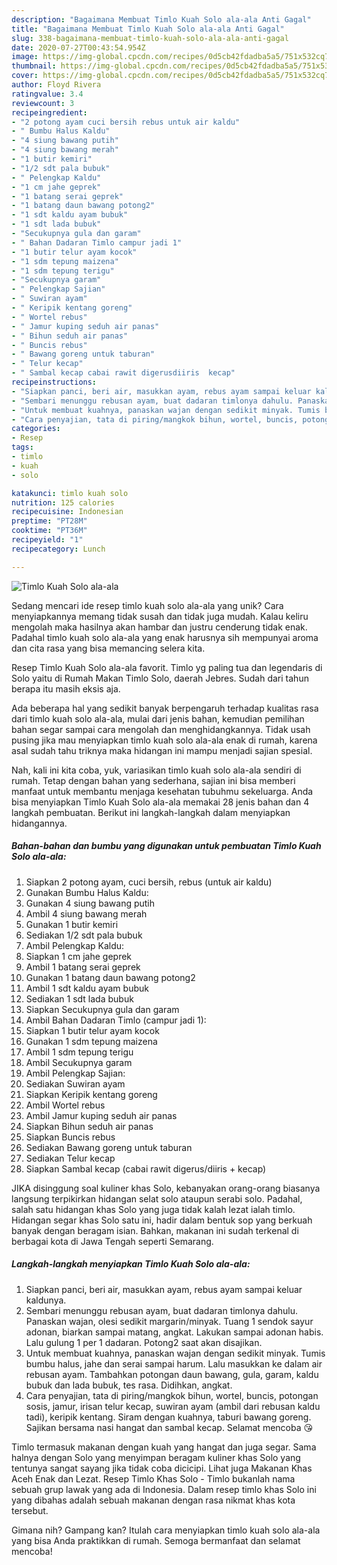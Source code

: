 ```yaml
---
description: "Bagaimana Membuat Timlo Kuah Solo ala-ala Anti Gagal"
title: "Bagaimana Membuat Timlo Kuah Solo ala-ala Anti Gagal"
slug: 338-bagaimana-membuat-timlo-kuah-solo-ala-ala-anti-gagal
date: 2020-07-27T00:43:54.954Z
image: https://img-global.cpcdn.com/recipes/0d5cb42fdadba5a5/751x532cq70/timlo-kuah-solo-ala-ala-foto-resep-utama.jpg
thumbnail: https://img-global.cpcdn.com/recipes/0d5cb42fdadba5a5/751x532cq70/timlo-kuah-solo-ala-ala-foto-resep-utama.jpg
cover: https://img-global.cpcdn.com/recipes/0d5cb42fdadba5a5/751x532cq70/timlo-kuah-solo-ala-ala-foto-resep-utama.jpg
author: Floyd Rivera
ratingvalue: 3.4
reviewcount: 3
recipeingredient:
- "2 potong ayam cuci bersih rebus untuk air kaldu"
- " Bumbu Halus Kaldu"
- "4 siung bawang putih"
- "4 siung bawang merah"
- "1 butir kemiri"
- "1/2 sdt pala bubuk"
- " Pelengkap Kaldu"
- "1 cm jahe geprek"
- "1 batang serai geprek"
- "1 batang daun bawang potong2"
- "1 sdt kaldu ayam bubuk"
- "1 sdt lada bubuk"
- "Secukupnya gula dan garam"
- " Bahan Dadaran Timlo campur jadi 1"
- "1 butir telur ayam kocok"
- "1 sdm tepung maizena"
- "1 sdm tepung terigu"
- "Secukupnya garam"
- " Pelengkap Sajian"
- " Suwiran ayam"
- " Keripik kentang goreng"
- " Wortel rebus"
- " Jamur kuping seduh air panas"
- " Bihun seduh air panas"
- " Buncis rebus"
- " Bawang goreng untuk taburan"
- " Telur kecap"
- " Sambal kecap cabai rawit digerusdiiris  kecap"
recipeinstructions:
- "Siapkan panci, beri air, masukkan ayam, rebus ayam sampai keluar kaldunya."
- "Sembari menunggu rebusan ayam, buat dadaran timlonya dahulu. Panaskan wajan, olesi sedikit margarin/minyak. Tuang 1 sendok sayur adonan, biarkan sampai matang, angkat. Lakukan sampai adonan habis. Lalu gulung 1 per 1 dadaran. Potong2 saat akan disajikan."
- "Untuk membuat kuahnya, panaskan wajan dengan sedikit minyak. Tumis bumbu halus, jahe dan serai sampai harum. Lalu masukkan ke dalam air rebusan ayam. Tambahkan potongan daun bawang, gula, garam, kaldu bubuk dan lada bubuk, tes rasa. Didihkan, angkat."
- "Cara penyajian, tata di piring/mangkok bihun, wortel, buncis, potongan sosis, jamur, irisan telur kecap, suwiran ayam (ambil dari rebusan kaldu tadi), keripik kentang. Siram dengan kuahnya, taburi bawang goreng. Sajikan bersama nasi hangat dan sambal kecap. Selamat mencoba 😘"
categories:
- Resep
tags:
- timlo
- kuah
- solo

katakunci: timlo kuah solo 
nutrition: 125 calories
recipecuisine: Indonesian
preptime: "PT28M"
cooktime: "PT36M"
recipeyield: "1"
recipecategory: Lunch

---
```



![Timlo Kuah Solo ala-ala](https://img-global.cpcdn.com/recipes/0d5cb42fdadba5a5/751x532cq70/timlo-kuah-solo-ala-ala-foto-resep-utama.jpg)

Sedang mencari ide resep timlo kuah solo ala-ala yang unik? Cara menyiapkannya memang tidak susah dan tidak juga mudah. Kalau keliru mengolah maka hasilnya akan hambar dan justru cenderung tidak enak. Padahal timlo kuah solo ala-ala yang enak harusnya sih mempunyai aroma dan cita rasa yang bisa memancing selera kita.

Resep Timlo Kuah Solo ala-ala favorit. Timlo yg paling tua dan legendaris di Solo yaitu di Rumah Makan Timlo Solo, daerah Jebres. Sudah dari tahun berapa itu masih eksis aja.

Ada beberapa hal yang sedikit banyak berpengaruh terhadap kualitas rasa dari timlo kuah solo ala-ala, mulai dari jenis bahan, kemudian pemilihan bahan segar sampai cara mengolah dan menghidangkannya. Tidak usah pusing jika mau menyiapkan timlo kuah solo ala-ala enak di rumah, karena asal sudah tahu triknya maka hidangan ini mampu menjadi sajian spesial.


Nah, kali ini kita coba, yuk, variasikan timlo kuah solo ala-ala sendiri di rumah. Tetap dengan bahan yang sederhana, sajian ini bisa memberi manfaat untuk membantu menjaga kesehatan tubuhmu sekeluarga. Anda bisa menyiapkan Timlo Kuah Solo ala-ala memakai 28 jenis bahan dan 4 langkah pembuatan. Berikut ini langkah-langkah dalam menyiapkan hidangannya.

<!--inarticleads1-->

##### Bahan-bahan dan bumbu yang digunakan untuk pembuatan Timlo Kuah Solo ala-ala:

1. Siapkan 2 potong ayam, cuci bersih, rebus (untuk air kaldu)
1. Gunakan  Bumbu Halus Kaldu:
1. Gunakan 4 siung bawang putih
1. Ambil 4 siung bawang merah
1. Gunakan 1 butir kemiri
1. Sediakan 1/2 sdt pala bubuk
1. Ambil  Pelengkap Kaldu:
1. Siapkan 1 cm jahe geprek
1. Ambil 1 batang serai geprek
1. Gunakan 1 batang daun bawang potong2
1. Ambil 1 sdt kaldu ayam bubuk
1. Sediakan 1 sdt lada bubuk
1. Siapkan Secukupnya gula dan garam
1. Ambil  Bahan Dadaran Timlo (campur jadi 1):
1. Siapkan 1 butir telur ayam kocok
1. Gunakan 1 sdm tepung maizena
1. Ambil 1 sdm tepung terigu
1. Ambil Secukupnya garam
1. Ambil  Pelengkap Sajian:
1. Sediakan  Suwiran ayam
1. Siapkan  Keripik kentang goreng
1. Ambil  Wortel rebus
1. Ambil  Jamur kuping seduh air panas
1. Siapkan  Bihun seduh air panas
1. Siapkan  Buncis rebus
1. Sediakan  Bawang goreng untuk taburan
1. Sediakan  Telur kecap
1. Siapkan  Sambal kecap (cabai rawit digerus/diiris + kecap)


JIKA disinggung soal kuliner khas Solo, kebanyakan orang-orang biasanya langsung terpikirkan hidangan selat solo ataupun serabi solo. Padahal, salah satu hidangan khas Solo yang juga tidak kalah lezat ialah timlo. Hidangan segar khas Solo satu ini, hadir dalam bentuk sop yang berkuah banyak dengan beragam isian. Bahkan, makanan ini sudah terkenal di berbagai kota di Jawa Tengah seperti Semarang. 

<!--inarticleads2-->

##### Langkah-langkah menyiapkan Timlo Kuah Solo ala-ala:

1. Siapkan panci, beri air, masukkan ayam, rebus ayam sampai keluar kaldunya.
1. Sembari menunggu rebusan ayam, buat dadaran timlonya dahulu. Panaskan wajan, olesi sedikit margarin/minyak. Tuang 1 sendok sayur adonan, biarkan sampai matang, angkat. Lakukan sampai adonan habis. Lalu gulung 1 per 1 dadaran. Potong2 saat akan disajikan.
1. Untuk membuat kuahnya, panaskan wajan dengan sedikit minyak. Tumis bumbu halus, jahe dan serai sampai harum. Lalu masukkan ke dalam air rebusan ayam. Tambahkan potongan daun bawang, gula, garam, kaldu bubuk dan lada bubuk, tes rasa. Didihkan, angkat.
1. Cara penyajian, tata di piring/mangkok bihun, wortel, buncis, potongan sosis, jamur, irisan telur kecap, suwiran ayam (ambil dari rebusan kaldu tadi), keripik kentang. Siram dengan kuahnya, taburi bawang goreng. Sajikan bersama nasi hangat dan sambal kecap. Selamat mencoba 😘


Timlo termasuk makanan dengan kuah yang hangat dan juga segar. Sama halnya dengan Solo yang menyimpan beragam kuliner khas Solo yang tentunya sangat sayang jika tidak coba dicicipi. Lihat juga Makanan Khas Aceh Enak dan Lezat. Resep Timlo Khas Solo - Timlo bukanlah nama sebuah grup lawak yang ada di Indonesia. Dalam resep timlo khas Solo ini yang dibahas adalah sebuah makanan dengan rasa nikmat khas kota tersebut. 

Gimana nih? Gampang kan? Itulah cara menyiapkan timlo kuah solo ala-ala yang bisa Anda praktikkan di rumah. Semoga bermanfaat dan selamat mencoba!
